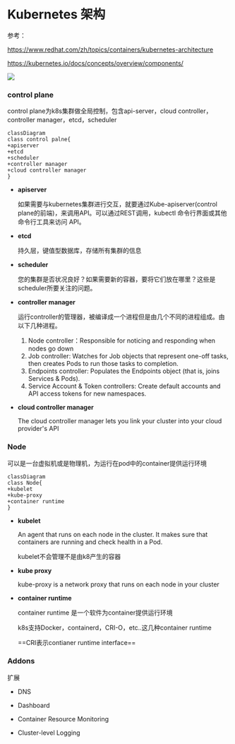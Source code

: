 # Kubernetes 架构

参考：

https://www.redhat.com/zh/topics/containers/kubernetes-architecture

https://kubernetes.io/docs/concepts/overview/components/

![](D:\asset\note\imgs\_Kubernetes\Snipaste_2021-03-17_10-26-44.png)

### control plane

control plane为k8s集群做全局控制，包含api-server，cloud controller，controller manager，etcd，scheduler

```mermaid
classDiagram
class control palne{
+apiserver
+etcd
+scheduler
+controller manager
+cloud controller manager
}
```

- **apiserver**

  如果需要与kubernetes集群进行交互，就要通过Kube-apiserver(control plane的前端)，来调用API。可以通过REST调用，kubectl 命令行界面或其他命令行工具来访问 API。

- **etcd**

  持久层，键值型数据库，存储所有集群的信息

- **scheduler**

  您的集群是否状况良好？如果需要新的容器，要将它们放在哪里？这些是scheduler所要关注的问题。

- **controller manager**

  运行controller的管理器，被编译成一个进程但是由几个不同的进程组成。由以下几种进程。

  1. Node controller：Responsible for noticing and responding when nodes go down
  2. Job controller: Watches for Job objects that represent one-off tasks, then creates Pods to run those tasks to completion.
  3. Endpoints controller: Populates the Endpoints object (that is, joins Services & Pods).
  4. Service Account & Token controllers: Create default accounts and API access tokens for new namespaces.

- **cloud controller manager**

  The cloud controller manager lets you link your cluster into your cloud provider's API

### Node

可以是一台虚拟机或是物理机，为运行在pod中的container提供运行环境

```mermaid
classDiagram
class Node{
+kubelet
+kube-proxy
+container runtime
}
```

- **kubelet**

  An agent that runs on each node in the cluster. It makes sure that containers are running and check health in a Pod.

  kubelet不会管理不是由k8产生的容器

- **kube proxy**

  kube-proxy is a network proxy that runs on each node in your cluster

- **container runtime**

  container runtime 是一个软件为container提供运行环境

  k8s支持Docker，containerd，CRI-O，etc..这几种container runtime
  
  ==CRI表示contianer runtime interface==

### Addons

扩展

- DNS
- Dashboard

- Container Resource Monitoring
- Cluster-level Logging















